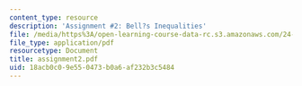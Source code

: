 ```yaml
---
content_type: resource
description: 'Assignment #2: Bell?s Inequalities'
file: /media/https%3A/open-learning-course-data-rc.s3.amazonaws.com/24-111-philosophy-of-quantum-mechanics-spring-2005/18acb0c09e550473b0a6af232b3c5484_assignment2.pdf
file_type: application/pdf
resourcetype: Document
title: assignment2.pdf
uid: 18acb0c0-9e55-0473-b0a6-af232b3c5484
---
```

